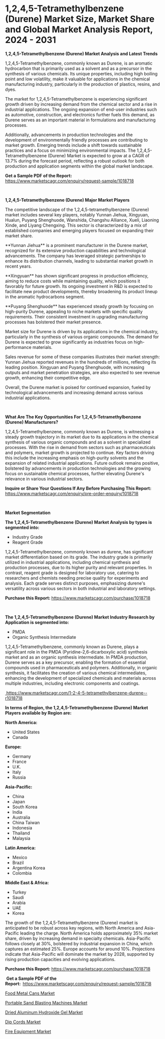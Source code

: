 <p><h1>1,2,4,5-Tetramethylbenzene (Durene) Market Size, Market Share and Global Market Analysis Report, 2024 - 2031</h1></p><p><strong>1,2,4,5-Tetramethylbenzene (Durene) Market Analysis and Latest Trends</strong></p>
<p><p>1,2,4,5-Tetramethylbenzene, commonly known as Durene, is an aromatic hydrocarbon that is primarily used as a solvent and as a precursor in the synthesis of various chemicals. Its unique properties, including high boiling point and low volatility, make it valuable for applications in the chemical manufacturing industry, particularly in the production of plastics, resins, and dyes.</p><p>The market for 1,2,4,5-Tetramethylbenzene is experiencing significant growth driven by increasing demand from the chemical sector and a rise in industrial applications. The ongoing expansion of end-user industries such as automotive, construction, and electronics further fuels this demand, as Durene serves as an important material in formulations and manufacturing processes.</p><p>Additionally, advancements in production technologies and the development of environmentally friendly processes are contributing to market growth. Emerging trends include a shift towards sustainable practices and a focus on minimizing environmental impacts. The 1,2,4,5-Tetramethylbenzene (Durene) Market is expected to grow at a CAGR of 13.7% during the forecast period, reflecting a robust outlook for both production and application segments within the global market landscape.</p></p>
<p><strong>Get a Sample PDF of the Report:&nbsp;</strong> <a href="https://www.marketscagr.com/enquiry/request-sample/1018718?utm_campaign=1789&utm_medium=2&utm_source=Github&utm_content=ia&utm_term=04122024&utm_id=1245-tetramethylbenzene-durene">https://www.marketscagr.com/enquiry/request-sample/1018718</a></p>
<p>&nbsp;</p>
<p><strong>1,2,4,5-Tetramethylbenzene (Durene) Major Market Players</strong></p>
<p><p>The competitive landscape of the 1,2,4,5-tetramethylbenzene (Durene) market includes several key players, notably Yunnan Jiehua, Xingyuan, Hualun, Puyang Shenghuode, Wanshida, Changshu Alliance, Xueli, Liaoning Xinde, and Liyang Chengxing. This sector is characterized by a mix of established companies and emerging players focused on expanding their market share.</p><p>**Yunnan Jiehua** is a prominent manufacturer in the Durene market, recognized for its extensive production capabilities and technological advancements. The company has leveraged strategic partnerships to enhance its distribution channels, leading to substantial market growth in recent years. </p><p>**Xingyuan** has shown significant progress in production efficiency, aiming to reduce costs while maintaining quality, which positions it favorably for future growth. Its ongoing investment in R&D is expected to facilitate new product developments, thereby broadening its product lineup in the aromatic hydrocarbons segment.</p><p>**Puyang Shenghuode** has experienced steady growth by focusing on high-purity Durene, appealing to niche markets with specific quality requirements. Their consistent investment in upgrading manufacturing processes has bolstered their market presence.</p><p>Market size for Durene is driven by its applications in the chemical industry, particularly in the synthesis of various organic compounds. The demand for Durene is expected to grow significantly as industries focus on high-performance materials.</p><p>Sales revenue for some of these companies illustrates their market strength: Yunnan Jiehua reported revenues in the hundreds of millions, reflecting its leading position. Xingyuan and Puyang Shenghuode, with increasing outputs and market penetration strategies, are also expected to see revenue growth, enhancing their competitive edge.</p><p>Overall, the Durene market is poised for continued expansion, fueled by technological advancements and increasing demand across various industrial applications.</p></p>
<p>&nbsp;</p>
<p><strong>What Are The Key Opportunities For 1,2,4,5-Tetramethylbenzene (Durene) Manufacturers?</strong></p>
<p><p>1,2,4,5-Tetramethylbenzene, commonly known as Durene, is witnessing a steady growth trajectory in its market due to its applications in the chemical synthesis of various organic compounds and as a solvent in specialized processes. With the rise in demand from sectors such as pharmaceuticals and polymers, market growth is projected to continue. Key factors driving this include the increasing emphasis on high-purity solvents and the expansion of related industrial applications. Future outlook remains positive, bolstered by advancements in production technologies and the growing focus on sustainable chemical processes, further elevating Durene's relevance in various industrial sectors.</p></p>
<p><strong>Inquire or Share Your Questions If Any Before Purchasing This Report:</strong> <a href="https://www.marketscagr.com/enquiry/pre-order-enquiry/1018718?utm_campaign=1789&utm_medium=2&utm_source=Github&utm_content=ia&utm_term=04122024&utm_id=1245-tetramethylbenzene-durene">https://www.marketscagr.com/enquiry/pre-order-enquiry/1018718</a></p>
<p>&nbsp;</p>
<p><strong>Market Segmentation</strong></p>
<p><strong>The 1,2,4,5-Tetramethylbenzene (Durene) Market Analysis by types is segmented into:</strong></p>
<p><ul><li>Industry Grade</li><li>Reagent Grade</li></ul></p>
<p><p>1,2,4,5-Tetramethylbenzene, commonly known as durene, has significant market differentiation based on its grade. The industry grade is primarily utilized in industrial applications, including chemical synthesis and production processes, due to its higher purity and relevant properties. In contrast, reagent grade is designed for laboratory use, catering to researchers and chemists needing precise quality for experiments and analysis. Each grade serves distinct purposes, emphasizing durene's versatility across various sectors in both industrial and laboratory settings.</p></p>
<p><strong>Purchase this Report:&nbsp;</strong><a href="https://www.marketscagr.com/purchase/1018718?utm_campaign=1789&utm_medium=2&utm_source=Github&utm_content=ia&utm_term=04122024&utm_id=1245-tetramethylbenzene-durene">https://www.marketscagr.com/purchase/1018718</a></p>
<p>&nbsp;</p>
<p><strong>The 1,2,4,5-Tetramethylbenzene (Durene) Market Industry Research by Application is segmented into:</strong></p>
<p><ul><li>PMDA</li><li>Organic Synthesis Intermediate</li></ul></p>
<p><p>1,2,4,5-Tetramethylbenzene, commonly known as Durene, plays a significant role in the PMDA (Pyridine-2,6-dicarboxylic acid) synthesis market and as an organic synthesis intermediate. In PMDA production, Durene serves as a key precursor, enabling the formation of essential compounds used in pharmaceuticals and polymers. Additionally, in organic synthesis, it facilitates the creation of various chemical intermediates, enhancing the development of specialized chemicals and materials across multiple industries, including electronic components and coatings.</p></p>
<p><a href="https://www.marketscagr.com/1-2-4-5-tetramethylbenzene-durene--r1018718?utm_campaign=1789&utm_medium=2&utm_source=Github&utm_content=ia&utm_term=04122024&utm_id=1245-tetramethylbenzene-durene">&nbsp;https://www.marketscagr.com/1-2-4-5-tetramethylbenzene-durene--r1018718</a></p>
<p><strong>In terms of Region, the 1,2,4,5-Tetramethylbenzene (Durene) Market Players available by Region are:</strong></p>
<p>
    <p> <strong> North America: </strong>
        <ul>
            <li>United States</li>
            <li>Canada</li>
        </ul>
        </p> 
    <p> <strong> Europe: </strong>
        <ul>
            <li>Germany</li>
            <li>France</li>
            <li>U.K.</li>
            <li>Italy</li>
            <li>Russia</li>
        </ul>
        </p> 
    <p> <strong> Asia-Pacific: </strong>
        <ul>
            <li>China</li>
            <li>Japan</li>
            <li>South Korea</li>
            <li>India</li>
            <li>Australia</li>
            <li>China Taiwan</li>
            <li>Indonesia</li>
            <li>Thailand</li>
            <li>Malaysia</li>
        </ul>
        </p> 
    <p> <strong> Latin America: </strong>
        <ul>
            <li>Mexico</li>
            <li>Brazil</li>
            <li>Argentina Korea</li>
            <li>Colombia</li>
        </ul>
        </p> 
    <p> <strong> Middle East & Africa: </strong>
        <ul>
            <li>Turkey</li>
            <li>Saudi</li>
            <li>Arabia</li>
            <li>UAE</li>
            <li>Korea</li>
        </ul>
    </p>
    </p>
<p><p>The growth of the 1,2,4,5-Tetramethylbenzene (Durene) market is anticipated to be robust across key regions, with North America and Asia-Pacific leading the charge. North America holds approximately 35% market share, driven by increasing demand in specialty chemicals. Asia-Pacific follows closely at 30%, bolstered by industrial expansion in China, which captures an estimated 25%. Europe accounts for around 10%. Projections indicate that Asia-Pacific will dominate the market by 2028, supported by rising production capacities and evolving applications.</p></p>
<p><strong>Purchase this Report: </strong><a href="https://www.marketscagr.com/purchase/1018718?utm_campaign=1789&utm_medium=2&utm_source=Github&utm_content=ia&utm_term=04122024&utm_id=1245-tetramethylbenzene-durene">https://www.marketscagr.com/purchase/1018718</a></p>
<p>&nbsp;<strong>Get a Sample PDF of the Report:&nbsp;&nbsp;</strong><a href="https://www.marketscagr.com/enquiry/request-sample/1018718?utm_campaign=1789&utm_medium=2&utm_source=Github&utm_content=ia&utm_term=04122024&utm_id=1245-tetramethylbenzene-durene">https://www.marketscagr.com/enquiry/request-sample/1018718</a></p>
<p><strong></strong></p>
<p><p><a href="https://issuu.com/reportprime-2/docs/food-metal-cans-market-size-2030.pptx?utm_campaign=1789&utm_medium=2&utm_source=Github&utm_content=ia&utm_term=04122024&utm_id=1245-tetramethylbenzene-durene">Food Metal Cans Market</a></p><p><a href="https://www.linkedin.com/pulse/global-portable-sand-blasting-machines-market-report-2024-2031-8mz0f?utm_campaign=1789&utm_medium=2&utm_source=Github&utm_content=ia&utm_term=04122024&utm_id=1245-tetramethylbenzene-durene">Portable Sand Blasting Machines Market</a></p><p><a href="https://www.linkedin.com/pulse/forecasting-future-dried-aluminum-hydroxide-gel-market-xqg0e?utm_campaign=1789&utm_medium=2&utm_source=Github&utm_content=ia&utm_term=04122024&utm_id=1245-tetramethylbenzene-durene">Dried Aluminum Hydroxide Gel Market</a></p><p><a href="https://github.com/marlanamarvn/Market-Research-Report-List-1/blob/main/dip-cords-market.md?utm_campaign=1789&utm_medium=2&utm_source=Github&utm_content=ia&utm_term=04122024&utm_id=1245-tetramethylbenzene-durene">Dip Cords Market</a></p><p><a href="https://issuu.com/reportprime-2/docs/fire-equipment-market-size-2030.pptx?utm_campaign=1789&utm_medium=2&utm_source=Github&utm_content=ia&utm_term=04122024&utm_id=1245-tetramethylbenzene-durene">Fire Equipment Market</a></p></p>